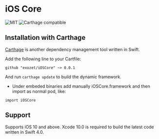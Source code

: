 # iOS Core
![MIT](https://img.shields.io/github/license/exozet/iOSCore.svg?style=flat) ![Carthage compatible](https://img.shields.io/badge/Carthage-compatible-4BC51D.svg?style=flat)


## Installation with Carthage

[Carthage](https://github.com/Carthage/Carthage) is another dependency management tool written in Swift.

Add the following line to your Cartfile:

```
github "exozet/iOSCore" ~> 0.0.1
```

And run `carthage update` to build the dynamic framework.

- Under embeded binaries add manually iOSCore.framework and then import as normal pod, like:

```
import iOSCore
```


## Support

Supports iOS 10 and above. Xcode 10.0 is required to build the latest code written in Swift 4.0.
